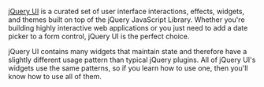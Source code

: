<script>{
	"title": "jQuery UI",
	"customFields": [
		{
			"key": "icon",
			"value": "magnet"
		}
	]
}</script>

[jQuery UI](http://jqueryui.com) is a curated set of user interface interactions, effects, widgets, and themes built on top of the jQuery JavaScript Library. Whether you're building highly interactive web applications or you just need to add a date picker to a form control, jQuery UI is the perfect choice.

jQuery UI contains many widgets that maintain state and therefore have a slightly different usage pattern than typical jQuery plugins. All of jQuery UI's widgets use the same patterns, so if you learn how to use one, then you'll know how to use all of them.
